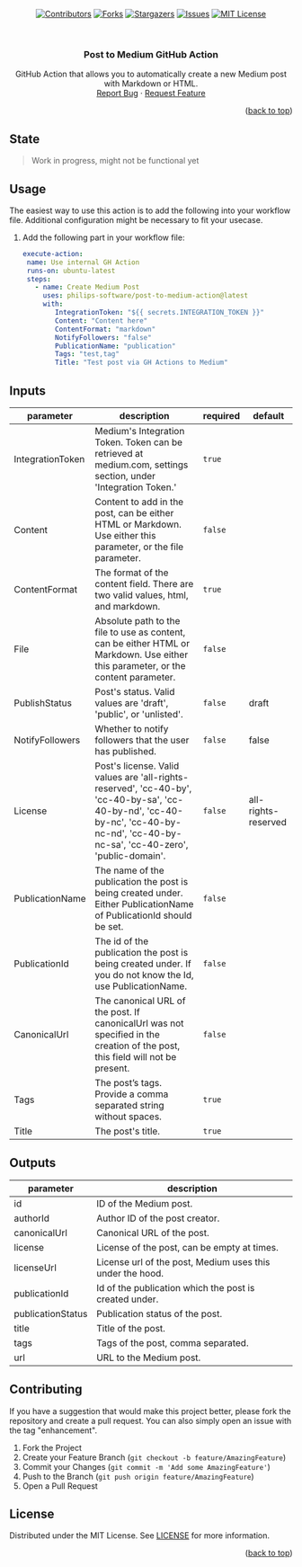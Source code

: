 <div id="top"></div>

<div align="center">

[![Contributors][contributors-shield]][contributors-url]
[![Forks][forks-shield]][forks-url]
[![Stargazers][stars-shield]][stars-url]
[![Issues][issues-shield]][issues-url]
[![MIT License][license-shield]][license-url]

</div>

<br />
<div align="center">
  <h3 align="center">Post to Medium GitHub Action</h3>

  <p align="center">
    GitHub Action that allows you to automatically create a new Medium post with Markdown or HTML.
    <br>
    <a href="https://github.com/philips-software/post-to-medium-action/issues">Report Bug</a>
    ·
    <a href="https://github.com/philips-software/post-to-medium-action/issues">Request Feature</a>
  </p>
</div>

<p align="right">(<a href="#top">back to top</a>)</p>

## State
> Work in progress, might not be functional yet

## Usage

The easiest way to use this action is to add the following into your workflow file. Additional configuration might be necessary to fit your usecase.

1. Add the following part in your workflow file:

   ```yaml
   execute-action:
    name: Use internal GH Action
    runs-on: ubuntu-latest
    steps:
      - name: Create Medium Post
        uses: philips-software/post-to-medium-action@latest
        with:
           IntegrationToken: "${{ secrets.INTEGRATION_TOKEN }}"
           Content: "Content here"
           ContentFormat: "markdown"
           NotifyFollowers: "false"
           PublicationName: "publication"
           Tags: "test,tag"
           Title: "Test post via GH Actions to Medium"
   ```


## Inputs

| parameter | description | required | default |
| - | - | - | - |
| IntegrationToken | Medium's Integration Token. Token can be retrieved at medium.com, settings section, under 'Integration Token.' | `true` |  |
| Content | Content to add in the post, can be either HTML or Markdown. Use either this parameter, or the file parameter. | `false` |  |
| ContentFormat | The format of the content field. There are two valid values, html, and markdown. | `true` |  |
| File | Absolute path to the file to use as content, can be either HTML or Markdown. Use either this parameter, or the content parameter. | `false` |  |
| PublishStatus | Post's status. Valid values are 'draft', 'public', or 'unlisted'. | `false` | draft |
| NotifyFollowers | Whether to notify followers that the user has published. | `false` | false |
| License | Post's license. Valid values are 'all-rights-reserved', 'cc-40-by', 'cc-40-by-sa', 'cc-40-by-nd', 'cc-40-by-nc', 'cc-40-by-nc-nd', 'cc-40-by-nc-sa', 'cc-40-zero', 'public-domain'. | `false` | all-rights-reserved |
| PublicationName | The name of the publication the post is being created under. Either PublicationName of PublicationId should be set. | `false` |  |
| PublicationId | The id of the publication the post is being created under. If you do not know the Id, use PublicationName. | `false` |  |
| CanonicalUrl | The canonical URL of the post. If canonicalUrl was not specified in the creation of the post, this field will not be present. | `false` |  |
| Tags | The post’s tags. Provide a comma separated string without spaces. | `true` |  |
| Title | The post's title. | `true` |  |


## Outputs

| parameter | description |
| - | - |
| id | ID of the Medium post. |
| authorId | Author ID of the post creator. |
| canonicalUrl | Canonical URL of the post. |
| license | License of the post, can be empty at times. |
| licenseUrl | License url of the post, Medium uses this under the hood. |
| publicationId | Id of the publication which the post is created under. |
| publicationStatus | Publication status of the post. |
| title | Title of the post. |
| tags | Tags of the post, comma separated. |
| url | URL to the Medium post. |

## Contributing

If you have a suggestion that would make this project better, please fork the repository and create a pull request. You can also simply open an issue with the tag "enhancement".

1. Fork the Project
2. Create your Feature Branch (`git checkout -b feature/AmazingFeature`)
3. Commit your Changes (`git commit -m 'Add some AmazingFeature'`)
4. Push to the Branch (`git push origin feature/AmazingFeature`)
5. Open a Pull Request

## License

Distributed under the MIT License. See [LICENSE](/LICENSE) for more information.

<p align="right">(<a href="#top">back to top</a>)</p>

[contributors-shield]: https://img.shields.io/github/contributors/philips-software/post-to-medium-action.svg?style=for-the-badge
[contributors-url]: https://github.com/philips-software/post-to-medium-action/graphs/contributors
[forks-shield]: https://img.shields.io/github/forks/philips-software/post-to-medium-action.svg?style=for-the-badge
[forks-url]: https://github.com/philips-software/post-to-medium-action/network/members
[stars-shield]: https://img.shields.io/github/stars/philips-software/post-to-medium-action.svg?style=for-the-badge
[stars-url]: https://github.com/philips-software/post-to-medium-action/stargazers
[issues-shield]: https://img.shields.io/github/issues/philips-software/post-to-medium-action.svg?style=for-the-badge
[issues-url]: https://github.com/philips-software/post-to-medium-action/issues
[license-shield]: https://img.shields.io/github/license/philips-software/post-to-medium-action.svg?style=for-the-badge
[license-url]: https://github.com/philips-software/post-to-medium-action/blob/main/LICENSE
